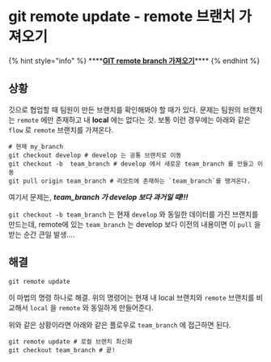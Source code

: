 # git remote update - remote 브랜치 가져오기

{% hint style="info" %}
\*\*\*\*[**GIT remote branch 가져오기**](https://cjh5414.github.io/get-git-remote-branch/)\*\*\*\*
{% endhint %}

## 상황

깃으로 협업할 때 팀원이 만든 브랜치를 확인해봐야 할 때가 있다. 문제는 팀원의 브랜치는 `remote` 에만 존재하고 내 **local** 에는 없다는 것. 보통 이런 경우에는 아래와 같은 `flow` 로 `remote` 브랜치를 가져온다.

```text
# 현재 my_branch
git checkout develop # develop 는 공통 브랜치로 이동
git checkout -b  team_branch # develop 에서 새로운 team_branch 를 만들고 이동
git pull origin team_branch # 리모트에 존재하는 `team_branch`를 땡겨온다.
```

여기서 문제는, _**team\_branch 가 develop 보다 과거일 때!!!**_

`git checkout -b team_branch` 는 현재 `develop` 와 동일한 데이터를 가진 브랜치를 만드는데, remote에 있는 `team_branch` 는 develop 보다 이전의 내용이면 이 `pull` 을 받는 순간 큰일 발생....

## 해결

```text
git remote update
```

이 마법의 명령 하나로 해결. 위의 명령어는 현재 내 local 브랜치와 `remote` 브랜치를 비교해서 `local` 을 `remote` 와 동일하게 만들어준다.

위와 같은 상황이라면 아래와 같은 플로우로 `team_branch` 에 접근하면 된다.

```text
git remote update # 로컬 브랜치 최신화
git checkout team_branch # 끝!
```

